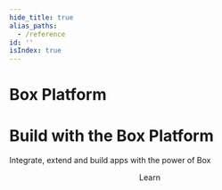 ```yaml
---
hide_title: true
alias_paths:
  - /reference
id: ''
isIndex: true
---
```


# Box Platform

<Hero>

# Build with the Box Platform

Integrate, extend and build apps with the power of Box

</Hero>

<Centered wide>

  <Header stroke centered to='/guides' expand='see all'>
    Learn

  </Header>
  <GuideCategories limit='3' >

</GuideCategories>

</Centered>
